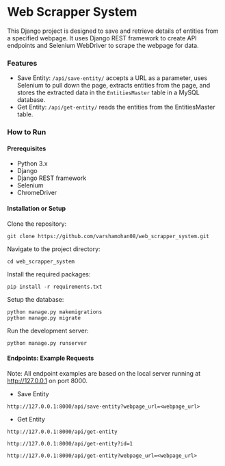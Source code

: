 # Web Scrapper System
This Django project is designed to save and retrieve details of entities from a specified webpage. It uses Django REST framework to create API endpoints and Selenium WebDriver to scrape the webpage for data.
### Features
- Save Entity: `/api/save-entity/` accepts a URL as a parameter, uses Selenium to pull down the page, extracts entities from the page, and stores the extracted data in the `EntitiesMaster` table in a MySQL database.
- Get Entity: `/api/get-entity/` reads the entities from the EntitiesMaster table.
### How to Run
#### Prerequisites
- Python 3.x
- Django
- Django REST framework
- Selenium
- ChromeDriver
#### Installation or Setup
Clone the repository:
```
git clone https://github.com/varshamohan08/web_scrapper_system.git
```
Navigate to the project directory:
```
cd web_scrapper_system
```
Install the required packages:
```
pip install -r requirements.txt
```
Setup the database:
```
python manage.py makemigrations
python manage.py migrate
```
Run the development server:
```
python manage.py runserver
```
#### Endpoints: Example Requests
Note: All endpoint examples are based on the local server running at http://127.0.0.1 on port 8000.
- Save Entity
```
http://127.0.0.1:8000/api/save-entity?webpage_url=<webpage_url>
```
- Get Entity
```
http://127.0.0.1:8000/api/get-entity
```
```
http://127.0.0.1:8000/api/get-entity?id=1
```
```
http://127.0.0.1:8000/api/get-entity?webpage_url=<webpage_url>
```
